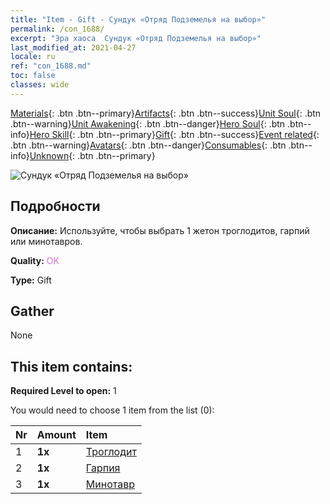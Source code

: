```yaml
---
title: "Item - Gift - Сундук «Отряд Подземелья на выбор»"
permalink: /con_1688/
excerpt: "Эра хаоса  Сундук «Отряд Подземелья на выбор»"
last_modified_at: 2021-04-27
locale: ru
ref: "con_1688.md"
toc: false
classes: wide
---
```

 [Materials](/ItemsRU/){: .btn .btn--primary}[Artifacts](/ItemsRU/Artifacts/){: .btn .btn--success}[Unit Soul](/ItemsRU/UnitSoul/){: .btn .btn--warning}[Unit Awakening](/ItemsRU/UnitAwakening/){: .btn .btn--danger}[Hero Soul](/ItemsRU/HeroSoul/){: .btn .btn--info}[Hero Skill](/ItemsRU/HeroSkill/){: .btn .btn--primary}[Gift](/ItemsRU/Gift/){: .btn .btn--success}[Event related](/ItemsRU/Events/){: .btn .btn--warning}[Avatars](/ItemsRU/Avatars/){: .btn .btn--danger}[Consumables](/ItemsRU/Consumables/){: .btn .btn--info}[Unknown](/ItemsRU/Unknown/){: .btn .btn--primary}

 ![Сундук «Отряд Подземелья на выбор»](/images/t/i_907304.png)

## Подробности
 **Описание:** Используйте, чтобы выбрать 1 жетон троглодитов, гарпий или минотавров.

 **Quality:** <span style="color: #DA70D6">OK</span>

 **Type:** Gift

## Gather

  None

## This item contains:

 **Required Level to open:** 1

 You would need to choose 1 item from the list (0):

  | Nr | Amount |     Item    |
  |:---|:-------|:------------|
  | 1 |  **1x** | [Троглодит](/ItemsRU/unt_244/) |  | 
  | 2 |  **1x** | [Гарпия](/ItemsRU/unt_245/) |  | 
  | 3 |  **1x** | [Минотавр](/ItemsRU/unt_248/) |  | 
